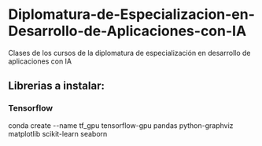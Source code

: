 # Diplomatura-de-Especializacion-en-Desarrollo-de-Aplicaciones-con-IA

Clases de los cursos de la diplomatura de especialización en desarrollo de aplicaciones con IA

## Librerias a instalar:

### Tensorflow

conda create --name tf_gpu tensorflow-gpu pandas python-graphviz matplotlib scikit-learn seaborn
